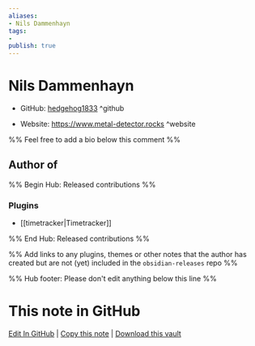 ```yaml
---
aliases:
- Nils Dammenhayn
tags:
- 
publish: true
---
```


# Nils Dammenhayn

- GitHub: [hedgehog1833](https://github.com/hedgehog1833/) ^github
<!-- - Discord: `@` ^discord-->
- Website: <https://www.metal-detector.rocks> ^website
<!-- - [[Publish sites|Publish site]]: <https://> ^publish-->

%% Feel free to add a bio below this comment %%


## Author of

%% Begin Hub: Released contributions %%
### Plugins
- [[timetracker|Timetracker]]

%% End Hub: Released contributions %%

%% Add links to any plugins, themes or other notes that the author has created but are not (yet) included in the `obsidian-releases` repo %%

<!--
### Unlisted plugins
-->

<!--
### Others
-->

<!--
## Sponsor this author
-->

<!-- - [[GitHub sponsors]]: [Sponsor @hedgehog1833 on GitHub Sponsors](https://github.com/sponsors/hedgehog1833) ^github-sponsor-->
<!-- - [[Buy me a coffee]]: <https://> ^buy-me-a-coffee-->
<!-- - [[PayPal]]: <https://> ^paypal-->
<!-- - [[Patreon]]: <https://> ^patreon-->

<!--
## Follow this author
-->

<!-- - [[YouTube Channels|On YouTube]]: <https://> ^youtube-->
<!-- - Twitter: <https://> ^twitter-->
<!-- - ... -->

%% Hub footer: Please don't edit anything below this line %%

# This note in GitHub

<span class="git-footer">[Edit In GitHub](https://github.dev/obsidian-community/obsidian-hub/blob/main/01%20-%20Community/People/hedgehog1833.md "git-hub-edit-note") | [Copy this note](https://raw.githubusercontent.com/obsidian-community/obsidian-hub/main/01%20-%20Community/People/hedgehog1833.md "git-hub-copy-note") | [Download this vault](https://github.com/obsidian-community/obsidian-hub/archive/refs/heads/main.zip "git-hub-download-vault") </span>
